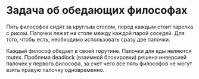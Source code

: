 # Задача об обедающих философах

Пять философов сидят за круглым столом, перед каждым стоит тарелка с рисом. Палочки лежат на столе между каждой парой соседей. Для того, чтобы есть, необходимо использовать сразу две палочки. 

Каждый философ обедает в своей горутине. Палочки для еды являются mutex. Проблема deadlock (взаимной блокировки) решена инверсией палочек у первого философа, за счет чего все пять философов не могут взять правую палочку одновременно.

